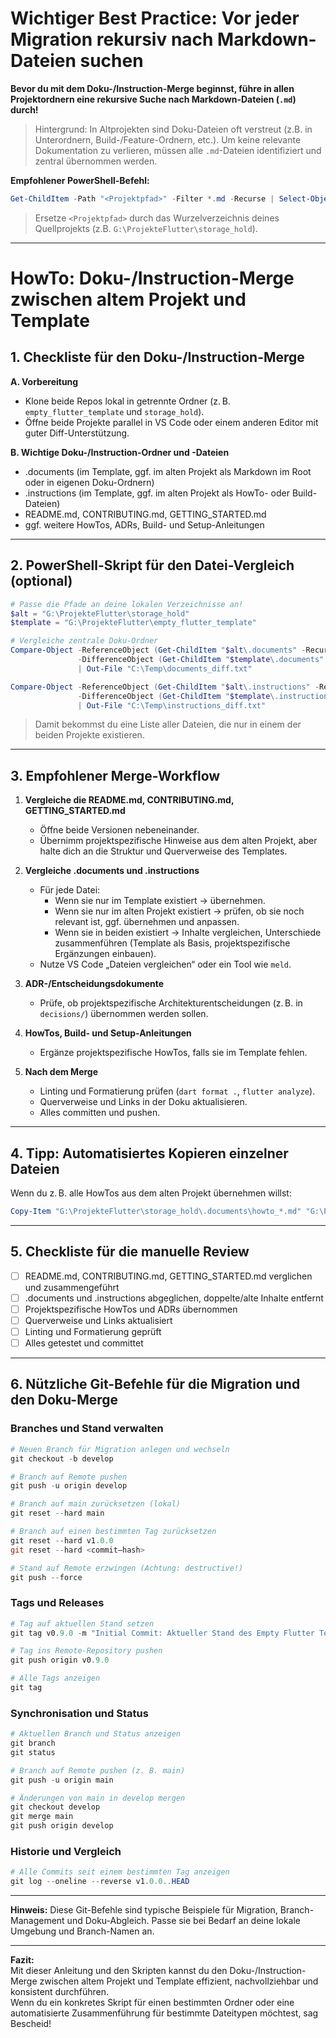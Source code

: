 # Wichtiger Best Practice: Vor jeder Migration rekursiv nach Markdown-Dateien suchen

**Bevor du mit dem Doku-/Instruction-Merge beginnst, führe in allen Projektordnern eine rekursive Suche nach Markdown-Dateien (`.md`) durch!**

> Hintergrund: In Altprojekten sind Doku-Dateien oft verstreut (z.B. in Unterordnern, Build-/Feature-Ordnern, etc.). Um keine relevante Dokumentation zu verlieren, müssen alle `.md`-Dateien identifiziert und zentral übernommen werden.

**Empfohlener PowerShell-Befehl:**
```powershell
Get-ChildItem -Path "<Projektpfad>" -Filter *.md -Recurse | Select-Object FullName
```
> Ersetze `<Projektpfad>` durch das Wurzelverzeichnis deines Quellprojekts (z.B. `G:\ProjekteFlutter\storage_hold`).

---

# HowTo: Doku-/Instruction-Merge zwischen altem Projekt und Template

## 1. Checkliste für den Doku-/Instruction-Merge

**A. Vorbereitung**
- Klone beide Repos lokal in getrennte Ordner (z. B. `empty_flutter_template` und `storage_hold`).
- Öffne beide Projekte parallel in VS Code oder einem anderen Editor mit guter Diff-Unterstützung.

**B. Wichtige Doku-/Instruction-Ordner und -Dateien**
- .documents (im Template, ggf. im alten Projekt als Markdown im Root oder in eigenen Doku-Ordnern)
- .instructions (im Template, ggf. im alten Projekt als HowTo- oder Build-Dateien)
- README.md, CONTRIBUTING.md, GETTING_STARTED.md
- ggf. weitere HowTos, ADRs, Build- und Setup-Anleitungen

---

## 2. PowerShell-Skript für den Datei-Vergleich (optional)

```powershell
# Passe die Pfade an deine lokalen Verzeichnisse an!
$alt = "G:\ProjekteFlutter\storage_hold"
$template = "G:\ProjekteFlutter\empty_flutter_template"

# Vergleiche zentrale Doku-Ordner
Compare-Object -ReferenceObject (Get-ChildItem "$alt\.documents" -Recurse | Select-Object -ExpandProperty Name) `
               -DifferenceObject (Get-ChildItem "$template\.documents" -Recurse | Select-Object -ExpandProperty Name) `
               | Out-File "C:\Temp\documents_diff.txt"

Compare-Object -ReferenceObject (Get-ChildItem "$alt\.instructions" -Recurse | Select-Object -ExpandProperty Name) `
               -DifferenceObject (Get-ChildItem "$template\.instructions" -Recurse | Select-Object -ExpandProperty Name) `
               | Out-File "C:\Temp\instructions_diff.txt"
```
> Damit bekommst du eine Liste aller Dateien, die nur in einem der beiden Projekte existieren.

---

## 3. Empfohlener Merge-Workflow

1. **Vergleiche die README.md, CONTRIBUTING.md, GETTING_STARTED.md**  
   - Öffne beide Versionen nebeneinander.
   - Übernimm projektspezifische Hinweise aus dem alten Projekt, aber halte dich an die Struktur und Querverweise des Templates.

2. **Vergleiche .documents und .instructions**  
   - Für jede Datei:  
     - Wenn sie nur im Template existiert → übernehmen.
     - Wenn sie nur im alten Projekt existiert → prüfen, ob sie noch relevant ist, ggf. übernehmen und anpassen.
     - Wenn sie in beiden existiert → Inhalte vergleichen, Unterschiede zusammenführen (Template als Basis, projektspezifische Ergänzungen einbauen).
   - Nutze VS Code „Dateien vergleichen“ oder ein Tool wie `meld`.

3. **ADR-/Entscheidungsdokumente**  
   - Prüfe, ob projektspezifische Architekturentscheidungen (z. B. in `decisions/`) übernommen werden sollen.

4. **HowTos, Build- und Setup-Anleitungen**  
   - Ergänze projektspezifische HowTos, falls sie im Template fehlen.

5. **Nach dem Merge**  
   - Linting und Formatierung prüfen (`dart format .`, `flutter analyze`).
   - Querverweise und Links in der Doku aktualisieren.
   - Alles committen und pushen.

---

## 4. Tipp: Automatisiertes Kopieren einzelner Dateien

Wenn du z. B. alle HowTos aus dem alten Projekt übernehmen willst:
```powershell
Copy-Item "G:\ProjekteFlutter\storage_hold\.documents\howto_*.md" "G:\ProjekteFlutter\empty_flutter_template\.documents\" -Force
```

---

## 5. Checkliste für die manuelle Review
- [ ] README.md, CONTRIBUTING.md, GETTING_STARTED.md verglichen und zusammengeführt
- [ ] .documents und .instructions abgeglichen, doppelte/alte Inhalte entfernt
- [ ] Projektspezifische HowTos und ADRs übernommen
- [ ] Querverweise und Links aktualisiert
- [ ] Linting und Formatierung geprüft
- [ ] Alles getestet und committet

---

## 6. Nützliche Git-Befehle für die Migration und den Doku-Merge

### Branches und Stand verwalten
```powershell
# Neuen Branch für Migration anlegen und wechseln
git checkout -b develop

# Branch auf Remote pushen
git push -u origin develop

# Branch auf main zurücksetzen (lokal)
git reset --hard main

# Branch auf einen bestimmten Tag zurücksetzen
git reset --hard v1.0.0
git reset --hard <commit—hash>

# Stand auf Remote erzwingen (Achtung: destructive!)
git push --force
```

### Tags und Releases
```powershell
# Tag auf aktuellen Stand setzen
git tag v0.9.0 -m "Initial Commit: Aktueller Stand des Empty Flutter Templates als Ausgangspunkt für weitere Entwicklung."

# Tag ins Remote-Repository pushen
git push origin v0.9.0

# Alle Tags anzeigen
git tag
```

### Synchronisation und Status
```powershell
# Aktuellen Branch und Status anzeigen
git branch
git status

# Branch auf Remote pushen (z. B. main)
git push -u origin main

# Änderungen von main in develop mergen
git checkout develop
git merge main
git push origin develop
```

### Historie und Vergleich
```powershell
# Alle Commits seit einem bestimmten Tag anzeigen
git log --oneline --reverse v1.0.0..HEAD
```

---

**Hinweis:**
Diese Git-Befehle sind typische Beispiele für Migration, Branch-Management und Doku-Abgleich. Passe sie bei Bedarf an deine lokale Umgebung und Branch-Namen an.

---

**Fazit:**  
Mit dieser Anleitung und den Skripten kannst du den Doku-/Instruction-Merge zwischen altem Projekt und Template effizient, nachvollziehbar und konsistent durchführen.  
Wenn du ein konkretes Skript für einen bestimmten Ordner oder eine automatisierte Zusammenführung für bestimmte Dateitypen möchtest, sag Bescheid!

